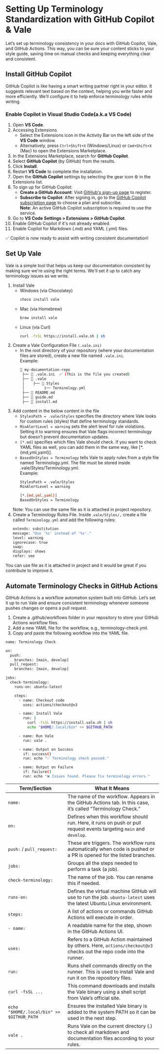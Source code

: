 # Setting Up Terminology Standardization with GitHub Copilot & Vale
Let’s set up terminology consistency in your docs with GitHub Copilot, Vale, and GitHub Actions. This way, you can be sure your content sticks to your style guide, saving time on manual checks and keeping everything clear and consistent.
## Install GitHub Copilot
GitHub Copilot is like having a smart writing partner right in your editor. It suggests relevant text based on the context, helping you write faster and more efficiently. We’ll configure it to help enforce terminology rules while writing.
### Enable Copilot in Visual Studio Code(a.k.a VS Code)
1. Open **VS Code**.
2. Accessing Extensions
   - Select the Extensions icon in the Activity Bar on the left side of the **VS Code** window.
   - Alternatively, press `Ctrl+Shift+X` (Windows/Linux) or `Cmd+Shift+X` (Mac) to open the Extensions Marketplace.
3. In the Extensions Marketplace, search for **GitHub Copilot**.  
4. Select **GitHub Copilot** (by GitHub) from the results.
5. Click **Install**.
5. Restart **VS Code** to complete the installation. 
6. Open the **GitHub Copilot** settings by selecting the gear icon ⚙️ in the Extensions list.
7. To sign up for GitHub Copilot:  
     - **Create a GitHub Account**: Visit [GitHub's sign-up page](https://github.com/signup) to register.  
     - **Subscribe to Copilot**: After signing in, go to the [GitHub Copilot subscription page](https://github.com/features/copilot) to choose a plan and subscribe.  
     **Note**: An active GitHub Copilot subscription is required to use the service.
9. Go to **VS Code** **Settings > Extensions > GitHub Copilot**.
10. Enable GitHub Copilot if it's not already enabled.
11.  Enable Copilot for Markdown (.md) and YAML (.yml) files. 

✅ Copilot is now ready to assist with writing consistent documentation!  
 
## Set Up Vale
Vale is a simple tool that helps us keep our documentation consistent by making sure we're using the right terms. We'll set it up to catch any terminology issues as we write.
1. Install Vale
    - Windows (via Chocolatey)
      ```sh
      choco install vale 
    -  Mac (via Homebrew)
        ```sh    
        brew install vale
      -  Linux (via Curl)
           ```sh    
          curl -fsSL https://install.vale.sh | sh
2. Create a Vale Configuration File ``(.vale.ini)``
     - In the root directory of your repository (where your documentation files are stored), create a new file named ``.vale.ini``.  
     Example:
       ```sh 
       📂 my-documentation-repo  
        ├── 📄 .vale.ini  ✅ (This is the file you created)  
        ├── 📂 .vale  
        │    ├── 📂 Styles  
        │         ├── Terminology.yml  
        ├── 📄 README.md  
        ├── 📄 guide.md  
        ├── 📄 install.md  
3. Add content in the below content in the file
   - ``StylesPath = .vale/Styles``
   specifies the directory where Vale looks for custom rules (styles) that define terminology standards.  
   - ``MinAlertLevel = warning``
   sets the alert level for rule violations. Setting it to warning ensures that Vale flags incorrect terminology but doesn’t prevent documentation updates.  
   - ``[*.md]``
   specifies which files Vale should check. If you want to check YAML files as well, you can add them in the same way, like [*.{md,yml,yaml}].
   - ``BasedOnStyles = Terminology``
   tells Vale to apply rules from a style file named Terminology.yml. The file must be stored inside .vale/Styles/Terminology.yml.  
   Example:
      ```sh 
     StylesPath = .vale/Styles  
     MinAlertLevel = warning  

     [*.{md,yml,yaml}]  
     BasedOnStyles = Terminology
    Note: You can use the same file as it is attached in project repository.  
4. Create a Terminology Rules File. Inside .``vale/Styles/,`` create a file called ``Terminology.yml`` and add the following rules:
    ```sh
    extends: substitution  
    message: "Use '%s' instead of '%s'."  
    level: warning  
    ignorecase: true  
    swap:  
    displays: shows  
    refer: see  
  You can use file as it is attached in project and it would be great if you contribute to improve it.

## Automate Terminology Checks in GitHub Actions
GitHub Actions is a workflow automation system built into GitHub. Let’s set it up to run Vale and ensure consistent terminology whenever someone pushes changes or opens a pull request.
1. Create a .github/workflows folder in your repository to store your GitHub Actions workflow files.  
2. Add a new YAML file for the workflow, e.g., terminology-check.yml.
3.  Copy and paste the following workflow into the YAML file.
```sh 
name: Terminology Check

on:
  push:
    branches: [main, develop]
  pull_request:
    branches: [main, develop]

jobs:
  check-terminology:
    runs-on: ubuntu-latest

    steps:
      - name: Checkout code
        uses: actions/checkout@v3

      - name: Install Vale
        run: |
          curl -fsSL https://install.vale.sh | sh
          echo "$HOME/.local/bin" >> $GITHUB_PATH

      - name: Run Vale
        run: vale .

      - name: Output on Success
        if: success()
        run: echo "✅ Terminology check passed."

      - name: Output on Failure
        if: failure()
        run: echo "❌ Issues found. Please fix terminology errors."
  ```
| Term/Section             | What It Means                                                                                                          |
|--------------------------|-------------------------------------------------------------------------------------------------------------------------|
| `name:`                  | The name of the workflow. Appears in the GitHub Actions tab. In this case, it’s called “Terminology Check.”           |
| `on:`                    | Defines when this workflow should run. Here, it runs on push or pull request events targeting `main` and `develop`.   |
| `push:` / `pull_request:`| These are triggers. The workflow runs automatically when code is pushed or a PR is opened for the listed branches.     |
| `jobs:`                  | Groups all the steps needed to perform a task (a job).                                                                 |
| `check-terminology:`     | The name of the job. You can rename this if needed.                                                                    |
| `runs-on:`               | Defines the virtual machine GitHub will use to run the job. `ubuntu-latest` uses the latest Ubuntu Linux environment. |
| `steps:`                 | A list of actions or commands GitHub Actions will execute in order.                                                    |
| `- name:`                | A readable name for the step, shown in the GitHub Actions UI.                                                          |
| `uses:`                  | Refers to a GitHub Action maintained by others. Here, `actions/checkout@v3` checks out the repo code into the runner. |
| `run:`                   | Runs shell commands directly on the runner. This is used to install Vale and run it on the repository files.          |
| `curl -fsSL ...`         | This command downloads and installs the Vale binary using a shell script from Vale’s official site.                    |
| `echo "$HOME/.local/bin" >> $GITHUB_PATH` | Ensures the installed Vale binary is added to the system PATH so it can be used in the next step.       |
| `vale .`                 | Runs Vale on the current directory (.) to check all markdown and documentation files according to your rules.          |
